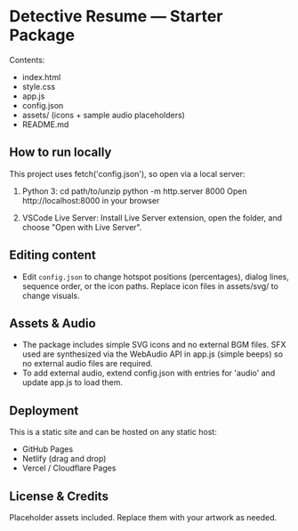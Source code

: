 Detective Resume — Starter Package
===================================

Contents:
- index.html
- style.css
- app.js
- config.json
- assets/ (icons + sample audio placeholders)
- README.md

How to run locally
------------------
This project uses fetch('config.json'), so open via a local server:

1) Python 3:
   cd path/to/unzip
   python -m http.server 8000
   Open http://localhost:8000 in your browser

2) VSCode Live Server:
   Install Live Server extension, open the folder, and choose "Open with Live Server".

Editing content
---------------
- Edit `config.json` to change hotspot positions (percentages), dialog lines, sequence order,
  or the icon paths. Replace icon files in assets/svg/ to change visuals.

Assets & Audio
--------------
- The package includes simple SVG icons and no external BGM files. SFX used are synthesized
  via the WebAudio API in app.js (simple beeps) so no external audio files are required.
- To add external audio, extend config.json with entries for 'audio' and update app.js to load them.

Deployment
----------
This is a static site and can be hosted on any static host:
- GitHub Pages
- Netlify (drag and drop)
- Vercel / Cloudflare Pages

License & Credits
-----------------
Placeholder assets included. Replace them with your artwork as needed.
